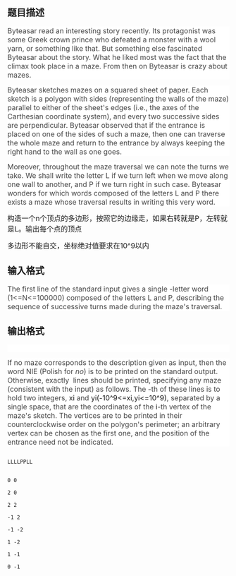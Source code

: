 ## 题目描述

<div style="background: white">
 <span style="font-size: medium"><span style="background: white; color: #444444">Byteasar read an interesting story recently. Its protagonist was some Greek crown prince who defeated a monster with a wool yarn, or something like that. But something else fascinated Byteasar about the story. What he liked most was the fact that the climax took place in a maze. From then on Byteasar is crazy about mazes.</span></span>
</div>
<div style="background: white">
 <span style="font-size: medium"><span style="background: white; color: #444444">Byteasar sketches mazes on a squared sheet of paper. Each sketch is a polygon with sides (representing the walls of the maze) parallel to either of the sheet's edges (i.e., the axes of the Carthesian coordinate system), and every two successive sides are perpendicular. Byteasar observed that if the entrance is placed on one of the sides of such a maze, then one can traverse the whole maze and return to the entrance by always keeping the right hand to the wall as one goes.</span></span>
</div>
<div style="background: white">
 <span style="font-size: medium"><span style="background: white; color: #444444">Moreover, throughout the maze traversal we can note the turns we take. We shall write the letter L if we turn left when we move along one wall to another, and P if we turn right in such case. Byteasar wonders for which words composed of the letters L and P there exists a maze whose traversal results in writing this very word.</span></span>
</div>
<p><span style="font-size: medium">构造一个n个顶点的多边形，按照它的边缘走，如果右转就是P，左转就是L。输出每个点的顶点</span></p>
<div>
 <span style="font-size: medium">多边形不能自交，坐标绝对值要求在10^9以内</span>
</div>

## 输入格式

<div style="background: white">
 <span style="font-size: medium"><span style="background: white; color: #444444">The first line of the standard input gives a single </span><span style="background: white; color: #444444">-letter word (1<=N<=100000) composed of the letters L and P, describing the sequence of successive turns made during the maze's traversal.</span></span>
</div>

## 输出格式

<div style="background: white; margin: 8.7pt 0cm">
  
</div>
<div style="background: white">
 <span style="font-size: medium"><span style="background: white; color: #444444">If no maze corresponds to the description given as input, then the word NIE (Polish for <i>no</i>) is to be printed on the standard output. Otherwise, exactly </span><span style="background: white; color: #444444"> lines should be printed, specifying any maze (consistent with the input) as follows. The -th of these lines is to hold two integers, </span>xi <span style="background: white; color: #444444">and </span>yi</span><span style="font-size: medium">(-10^9<=xi,yi<=10^9)<span style="background: white; color: #444444">, separated by a single space, that are the coordinates of the </span>i<span style="background: white; color: #444444">-th vertex of the maze's sketch. The vertices are to be printed in their counterclockwise order on the polygon's perimeter; an arbitrary vertex can be chosen as the first one, and the position of the entrance need not be indicated.</span></span>
</div>
<p></p>

```input1
LLLLPPLL
```
```output1
0 0
2 0
2 2
-1 2
-1 -2
1 -2
1 -1
0 -1
```

